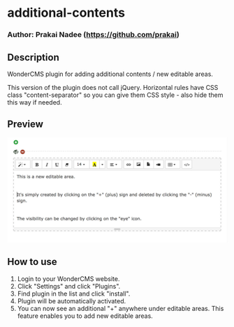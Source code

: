 # additional-contents
### Author: Prakai Nadee (https://github.com/prakai)

## Description
WonderCMS plugin for adding additional contents / new editable areas.

This version of the plugin does not call jQuery. Horizontal rules have CSS class "content-separator" so you can give them CSS style - also hide them this way if needed.

## Preview
![Plugin preview](/preview.jpg)

## How to use
1. Login to your WonderCMS website.
2. Click "Settings" and click "Plugins".
3. Find plugin in the list and click "install".
4. Plugin will be automatically activated.
5. You can now see an additional "+" anywhere under editable areas. This feature enables you to add new editable areas.
